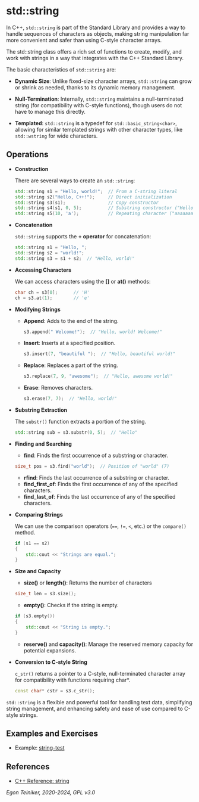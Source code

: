 # std::string 

In C++, `std::string` is part of the Standard Library and provides 
a way to handle sequences of characters as objects, making string 
manipulation far more convenient and safer than using C-style 
character arrays. 

The std::string class offers a rich set of functions to create, 
modify, and work with strings in a way that integrates with the 
C++ Standard Library.

The basic characteristics of `std::string` are:

* **Dynamic Size**: Unlike fixed-size character arrays, `std::string` 
    can grow or shrink as needed, thanks to its dynamic memory management.

* **Null-Termination**: Internally, `std::string` maintains a 
    null-terminated string (for compatibility with C-style functions), 
    though users do not have to manage this directly.

* **Templated**: `std::string` is a typedef for `std::basic_string<char>`, 
    allowing for similar templated strings with other character types, 
    like `std::wstring` for wide characters.

## Operations

* **Construction**

    There are several ways to create an `std::string`:
    ```C++
    std::string s1 = "Hello, world!";  // From a C-string literal
    std::string s2("Hello, C++!");     // Direct initialization
    std::string s3(s1);                // Copy constructor
    std::string s4(s1, 0, 5);          // Substring constructor ("Hello")
    std::string s5(10, 'a');           // Repeating character ("aaaaaaaaaa")    
    ```

* **Concatenation**

    `std::string` supports the **+ operator** for concatenation:
    ```C++
    std::string s1 = "Hello, ";
    std::string s2 = "world!";
    std::string s3 = s1 + s2;  // "Hello, world!"
    ```

* **Accessing Characters**
    
    We can access characters using the **[]** or **at()** methods:
    ```C++
    char ch = s3[0];      // 'H'
    ch = s3.at(1);        // 'e'
    ```

* **Modifying Strings**

    * **Append**: Adds to the end of the string.
        ```C++
        s3.append(" Welcome!");  // "Hello, world! Welcome!"
        ```
    * **Insert**: Inserts at a specified position.
        ```C++
        s3.insert(7, "beautiful ");  // "Hello, beautiful world!"
        ```

    * **Replace**: Replaces a part of the string.
        ```C++
        s3.replace(7, 9, "awesome");  // "Hello, awesome world!"
        ```

    * **Erase**: Removes characters.
        ```C++
        s3.erase(7, 7);  // "Hello, world!"
        ```

* **Substring Extraction** 

    The `substr()` function extracts a portion of the string. 
    ```C++
    std::string sub = s3.substr(0, 5);  // "Hello"
    ```

* **Finding and Searching**

    * **find**: Finds the first occurrence of a substring or character.
    ```C++
    size_t pos = s3.find("world");  // Position of "world" (7)
    ```
    * **rfind**: Finds the last occurrence of a substring or character.
    * **find_first_of**: Finds the first occurrence of any of the specified characters.
    * **find_last_of**: Finds the last occurrence of any of the specified characters.

* **Comparing Strings** 

    We can use the comparison operators (`==`, `!=`, `<`, etc.) or 
    the `compare()` method.
    ```C++
    if (s1 == s2) 
    {
        std::cout << "Strings are equal.";
    }    
    ```

* **Size and Capacity**

    * **size()** or **length()**: Returns the number of characters
    ```C++
    size_t len = s3.size();
    ```
    * **empty()**: Checks if the string is empty.
    ```C++
    if (s3.empty()) 
    {
        std::cout << "String is empty.";
    }
    ```

    * **reserve()** and **capacity()**: Manage the reserved memory capacity 
        for potential expansions.

* **Conversion to C-style String**

    `c_str()` returns a pointer to a C-style, null-terminated character 
    array for compatibility with functions requiring char*.
    ```C++
    const char* cstr = s3.c_str();
    ```    

`std::string` is a flexible and powerful tool for handling text data, 
simplifying string management, and enhancing safety and ease of use 
compared to C-style strings.


## Examples and Exercises

* Example: [string-test](string-test/)



## References

* [C++ Reference: string](https://en.cppreference.com/w/cpp/string/basic_string)

*Egon Teiniker, 2020-2024, GPL v3.0*
